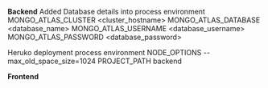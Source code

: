 <b>Backend</b>
Added Database details into process environment
MONGO_ATLAS_CLUSTER 	<cluster_hostname>
MONGO_ATLAS_DATABASE	<database_name>
MONGO_ATLAS_USERNAME	<database_username>
MONGO_ATLAS_PASSWORD	<database_password>


Heruko deployment process environment
NODE_OPTIONS 			--max_old_space_size=1024
PROJECT_PATH 			backend

<b>Frontend</b>